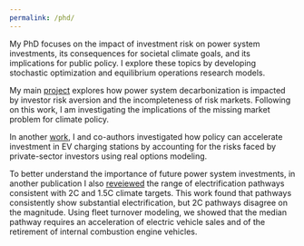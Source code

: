 ```yaml
---
permalink: /phd/
---
```

My PhD focuses on the impact of investment risk on power system investments, its consequences for societal climate goals, and its implications for public policy. I explore these topics by developing stochastic optimization and equilibrium operations research models.

My main [project](https://ceepr.mit.edu/workingpaper/consequences-of-the-missing-risk-market-problem-for-power-system-emissions/) explores how power system decarbonization is impacted by investor risk aversion and the incompleteness of risk markets. Following on this work, I am investigating the implications of the missing market problem for climate policy.

In another [work](https://www.sciencedirect.com/science/article/pii/S0301421523002884), I and co-authors investigated how policy can accelerate investment in EV charging stations by accounting for the risks faced by private-sector investors using real options modeling. 

To better understand the importance of future power system investments, in another publication I also [reveiewed](https://onlinelibrary.wiley.com/doi/10.1002/9783527831425.ch8) the range of electrification pathways consistent with 2C and 1.5C climate targets. This work found that pathways consistently show substantial electrification, but 2C pathways disagree on the magnitude. Using fleet turnover modeling, we showed that the median pathway requires an acceleration of electric vehicle sales and of the retirement of internal combustion engine vehicles. 


